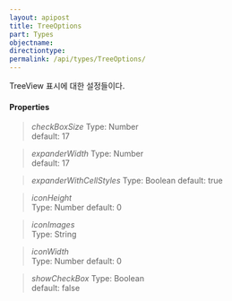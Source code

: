 ```yaml
---
layout: apipost
title: TreeOptions
part: Types
objectname: 
directiontype: 
permalink: /api/types/TreeOptions/
---
```



TreeView 표시에 대한 설정들이다.

#### Properties

> *checkBoxSize* 
> Type: Number  
> default: 17 

> *expanderWidth* 
> Type: Number  
> default: 17 

> *expanderWithCellStyles* 
> Type: Boolean 
> default: true

> *iconHeight*     
> Type: Number 
> default: 0

> *iconImages*    
> Type: String  

> *iconWidth*     
> Type: Number 
> default: 0

> *showCheckBox* 
> Type: Boolean  
> default: false 


